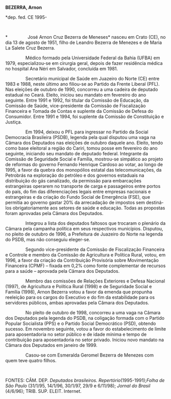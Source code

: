 **BEZERRA, Arnon**

\*dep. fed. CE 1995-

 

*                José Arnon Cruz Bezerra de Meneses* nasceu em Crato
(CE), no dia 13 de agosto de 1951, filho de Leandro Bezerra de Menezes e
de Maria La Salete Cruz Bezerra.

                Médico formado pela Universidade Federal da Bahia (UFBA)
em 1979, especializou-se em cirurgia geral, depois de fazer residência
médica no hospital Ana Néri em Salvador, concluída em 1981.

                Secretário municipal de Saúde em Juazeiro do Norte (CE)
entre 1983 e 1988, neste último ano filiou-se ao Partido da Frente
Liberal (PFL). Nas eleições de outubro de 1990, concorreu a uma cadeira
de deputado estadual no Ceará. Eleito, iniciou seu mandato em fevereiro
do ano seguinte. Entre 1991 e 1992, foi titular da Comissão de Educação,
da Comissão de Saúde, vice-presidente da Comissão de Fiscalização
Financeira e Tomada de Contas e suplente da Comissão de Defesa do
Consumidor. Entre 1991 e 1994, foi suplente da Comissão de Constituição
e Justiça.

                Em 1994, deixou o PFL para ingressar no Partido da
Social Democracia Brasileira (PSDB), legenda pela qual disputou uma vaga
na Câmara dos Deputados nas eleições de outubro daquele ano. Eleito,
tendo como base eleitoral a região do Cariri, tomou posse em fevereiro
do ano seguinte, iniciando seu mandato de deputado federal. Integrante
da Comissão de Seguridade Social e Família, mostrou-se simpático ao
projeto de reformas do governo Fernando Henrique Cardoso ao votar, ao
longo de 1995, a favor da quebra dos monopólios estatal das
telecomunicações, da Petrobrás na exploração do petróleo e dos governos
estaduais na distribuição do gás canalizado, da permissão para
embarcações estrangeiras operarem no transporte de carga e passageiros
entre portos do país, do fim das diferenciações legais entre empresas
nacionais e estrangeiras e da criação do Fundo Social de Emergência
(FSE), que permitia ao governo gastar 20% da arrecadação de impostos sem
destiná-los obrigatoriamente aos setores de saúde e educação. Todas as
propostas foram aprovadas pela Câmara dos Deputados.

                Integrou a lista dos deputados faltosos que trocaram o
plenário da Câmara pela campanha política em seus respectivos
municípios. Disputou, no pleito de outubro de 1996, a Prefeitura de
Juazeiro do Norte na legenda do PSDB, mas não conseguiu eleger-se.

                Segundo vice-presidente da Comissão de Fiscalização
Financeira e Controle e membro da Comissão de Agricultura e Política
Rural, votou, em 1996, a favor da criação da Contribuição Provisória
sobre Movimentação Financeira (CPMF) – fixada em 0,2% como fonte
complementar de recursos para a saúde – aprovada pela Câmara dos
Deputados.

                Membro das comissões de Relações Exteriores e Defesa
Nacional (1997), de Agricultura e Política Rural (1998) e de Seguridade
Social e Família (1998), Arnon Bezerra votou a favor da emenda que
propunha reeleição para os cargos do Executivo e do fim da estabilidade
para os servidores públicos, ambas aprovadas pela Câmara dos Deputados.

                No pleito de outubro de 1998, concorreu a uma vaga na
Câmara dos Deputados pela legenda do PSDB, na coligação formada com o
Partido Popular Socialista (PPS) e o Partido Social Democrático (PSD),
obtendo sucesso. Em novembro seguinte, votou a favor do estabelecimento
de limite para aposentadoria no setor público e de idade mínima e tempo
de contribuição para aposentadoria no setor privado. Iniciou novo
mandato na Câmara dos Deputados em janeiro de 1999.

                Casou-se com Esmeralda Geromel Bezerra de Menezes com
quem teve quatro filhos.

 

FONTES: CÂM. DEP. *Deputados brasileiros. Repertório*(1995-1991);*Folha
de São Paulo* (31/1/95, 14/1/96, 30/1/97, 29/9 e 6/11/98); *Jornal do
Brasil* (4/6/96); TRIB. SUP. ELEIT. Internet.
